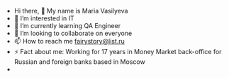 - Hi there, 👋 My name is Maria Vasilyeva
- 👀 I’m interested in IT
- 🌱 I’m currently learning QA Engineer
- 💞️ I’m looking to collaborate on everyone
- 📫 How to reach me fairystory@list.ru
- ⚡ Fact about me: Working for 17 years in Money Market back-office for Russian and foreign banks based in Moscow  
- 
<!---
mariavasilyeva1331/mariavasilyeva1331 is a ✨ special ✨ repository because its `README.md` (this file) appears on your GitHub profile.
You can click the Preview link to take a look at your changes.
--->
